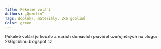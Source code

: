 ```yaml
---
Title: Pekelné volání
Authors: „Quentin“
Tags: doplňky, materiály, 2k6 goblinů
Color: green
---
```

Pekelné volání je kouzlo z našich domácích
pravidel uveřejněných na blogu:
2k6goblinu.blogspot.cz
